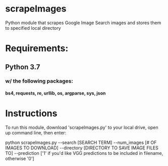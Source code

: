 # scrapeImages
Python module that scrapes Google Image Search images and stores them to specified local directory

# Requirements: 
## Python 3.7
### w/ the following packages:
#### bs4, requests, re, urllib, os, argparse, sys, json

# Instructions
To run this module, download 'scrapeImages.py' to your local drive, open up command line, then enter:

  python scrapeImages.py --search [SEARCH TERM] --num_images [# OF IMAGES TO DOWNLOAD] --directory [DIRECTORY TO SAVE IMAGE FILES TO] --prediction ['1' if you'd like VGG predictions to be included in filename, otherwise '0']
